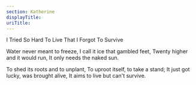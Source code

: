 ```yaml
---
section: Katherine
displayTitle:
uriTitle:
---
```


I Tried So Hard To Live That I Forgot To Survive

Water never meant to freeze,
I call it ice that gambled feet,
Twenty higher and it would run,
It only needs the naked sun.

To shed its roots and to unplant,
To uproot itself, to take a stand;
It just got lucky, was brought alive,
It aims to live but can't survive.
